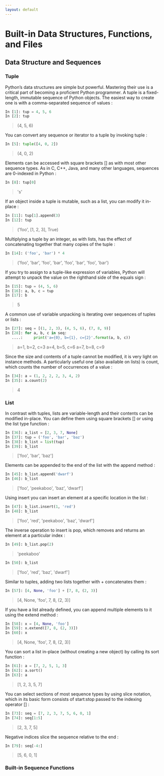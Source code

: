 ```yaml
---
layout: default
---
```


# Built-in Data Structures, Functions, and Files

## Data Structure and Sequences

### Tuple

Python’s data structures are simple but powerful. Mastering their use is a critical part of becoming a proficient Python programmer. A tuple is a fixed-length, immutable sequence of Python objects. The easiest way to create one is with a comma-separated sequence of values :

```python
In [1]: tup = 4, 5, 6
In [2]: tup
```
> (4, 5, 6)

You can convert any sequence or iterator to a tuple by invoking tuple :

```python
In [5]: tuple([4, 0, 2])
```
> (4, 0, 2)

Elements can be accessed with square brackets [] as with most other sequence types. As in C, C++, Java, and many other languages, sequences are 0-indexed in Python :

```python
In [8]: tup[0]
```
> 's'

If an object inside a tuple is mutable, such as a list, you can modify it in-place :

```python
In [11]: tup[1].append(3)
In [12]: tup
```
> ('foo', [1, 2, 3], True)

Multiplying a tuple by an integer, as with lists, has the effect of concatenating together that many copies of the tuple :

```python
In [14]: ('foo', 'bar') * 4
```
> ('foo', 'bar', 'foo', 'bar', 'foo', 'bar', 'foo', 'bar')

If you try to assign to a tuple-like expression of variables, Python will attempt to unpack the value on the righthand side of the equals sign :

```python
In [15]: tup = (4, 5, 6)
In [16]: a, b, c = tup
In [17]: b
```
> 5

A common use of variable unpacking is iterating over sequences of tuples or lists :

```python
In [27]: seq = [(1, 2, 3), (4, 5, 6), (7, 8, 9)]
In [28]: for a, b, c in seq:
   ....:     print('a={0}, b={1}, c={2}'.format(a, b, c))
```
> a=1, b=2, c=3
> a=4, b=5, c=6
> a=7, b=8, c=9

Since the size and contents of a tuple cannot be modified, it is very light on instance methods. A particularly useful one (also available on lists) is count, which counts the number of occurrences of a value :

```python
In [34]: a = (1, 2, 2, 2, 3, 4, 2)
In [35]: a.count(2)
```
> 4

### List

In contrast with tuples, lists are variable-length and their contents can be modified in-place. You can define them using square brackets [] or using the list type function :

```python
In [36]: a_list = [2, 3, 7, None]
In [37]: tup = ('foo', 'bar', 'baz')
In [38]: b_list = list(tup)
In [39]: b_list
```
> ['foo', 'bar', 'baz']

Elements can be appended to the end of the list with the append method :

```python
In [45]: b_list.append('dwarf')
In [46]: b_list
```
> ['foo', 'peekaboo', 'baz', 'dwarf']

Using insert you can insert an element at a specific location in the list :

```python
In [47]: b_list.insert(1, 'red')
In [48]: b_list
```
> ['foo', 'red', 'peekaboo', 'baz', 'dwarf']

The inverse operation to insert is pop, which removes and returns an element at a particular index :

```python
In [49]: b_list.pop(2)
```
> 'peekaboo'

```python
In [50]: b_list
```
> ['foo', 'red', 'baz', 'dwarf']

Similar to tuples, adding two lists together with + concatenates them :

```python
In [57]: [4, None, 'foo'] + [7, 8, (2, 3)]
```
> [4, None, 'foo', 7, 8, (2, 3)]

If you have a list already defined, you can append multiple elements to it using the extend method :

```python
In [58]: x = [4, None, 'foo']
In [59]: x.extend([7, 8, (2, 3)])
In [60]: x
```
> [4, None, 'foo', 7, 8, (2, 3)]

You can sort a list in-place (without creating a new object) by calling its sort function :

```python
In [61]: a = [7, 2, 5, 1, 3]
In [62]: a.sort()
In [63]: a
```
> [1, 2, 3, 5, 7]

You can select sections of most sequence types by using slice notation, which in its basic form consists of start:stop passed to the indexing operator [] :

```python
In [73]: seq = [7, 2, 3, 7, 5, 6, 0, 1]
In [74]: seq[1:5]
```
> [2, 3, 7, 5]

Negative indices slice the sequence relative to the end :

```python
In [79]: seq[-4:]
```
> [5, 6, 0, 1]

### Built-in Sequence Functions
